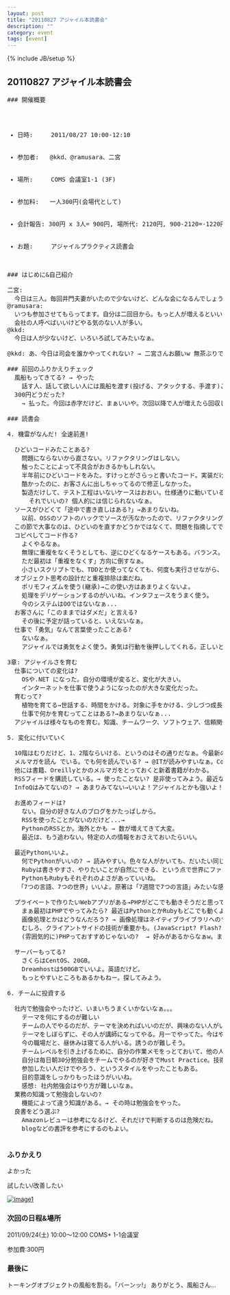 ```yaml
---
layout: post
title: "20110827 アジャイル本読書会"
description: ""
category: event
tags: [event]
---
```

{% include JB/setup %}


## 20110827 アジャイル本読書会

<pre>
### 開催概要

<ul>
  <li>日時:     2011/08/27 10:00-12:10</li>
  <li>参加者:   @kkd、@ramusara、二宮</li>
  <li>場所:     COMS 会議室1-1 (3F)</li>
  <li>参加料:   一人300円(会場代として)</li>
  <li>会計報告: 300円 x 3人= 900円, 場所代: 2120円, 900-2120=-1220円(赤字)</li>
  <li>お題:     アジャイルプラクティス読書会</li>
</ul>
### はじめに&自己紹介

二宮: 
  今日は三人。毎回井門夫妻がいたので少ないけど、どんな会になるんでしょうか?w
@ramusara:
  いつも参加させてもらってます。自分は二回目から。もっと人が増えるといいなぁ。
  会社の人呼べばいいけどやる気のない人が多い。
@kkd:
  今日は人が少ないけど、いろいろ試してみたいなぁ。

@kkd: あ、今日は司会を誰かやってくれない? → 二宮さんお願いw 無茶ぶりでごめんね。

### 前回のふりかえりチェック
  風船もってきてる? → やった
    話す人、話して欲しい人には風船を渡す(投げる、アタックする、手渡す)こと！
  300円どうだった?
    → 払った。今回は赤字だけど、まぁいいや。次回以降で人が増えたら回収しますw
                    
### 読書会

4. 機雷がなんだ! 全速前進! 

  ひどいコードみたことある? 
    問題にならないから直さない。リファクタリングはしない。
    触ったことによって不具合がおきるかもしれない。
    半年前にひどいコードをみた。すけっとがさらっと書いたコード。実装だけ。テスト工程はやってないで抜けてしまった。
    酷かったのに、お客さんに出しちゃってるので修正しなかった。
    製造だけして、テスト工程はいないケースはおおい。仕様通りに動いているかは、レビューで判定する。(動かさないこともある)
      それでいいの? 個人的には信じられないなぁ。
  ソースがひどくて「途中で書き直しはある?」→あまりないね。
    以前、OSSのソフトのハックでソースが汚なかったので、リファクタリングしてパッチを送ったらリジェクトされたw
  この節で大事なのは、ひどいのを直すかどうかではなくて、問題を指摘してできるかどうか、その後に改善できるかどうか。
  コピペしてコード作る?
    よくやるなぁ。
    無理に重複をなくそうとしても、逆にひどくなるケースもある。バランス。
    ただ最初は「重複をなくす」方向に倒すなぁ。
    小さいスクリプトでも、TDDとか使ってなくても、何度も実行させながら、少しずつ重複なくしたり、コードの整理をしたりするなぁ。
  オブジェクト思考の設計だと重複排除は楽だね。
    ポリモフィズムを使う(継承)→この使い方はあまりよくないよ。
    処理をデリゲーションするのがいいね。インタフェースをうまく使う。
    今のシステムはOOではないなぁ...
  お客さんに「このままではダメだ」と言える?
    その後に予定が詰っていると、いえないなぁ。
  仕事で「勇気」なんて言葉使ったことある?
    ないなぁ。        
    アジャイルでは勇気をよく使う。勇気は行動を後押ししてくれる。正しいと思うことを実行するのに勇気が必要。

3章: アジャイルさを育む
  仕事についての変化は? 
    OSや.NET になった。自分の環境が変ると、変化が大きい。
    インターネットを仕事で使うようになったのが大きな変化だった。
  育むって?
    植物を育てる→世話する、時間をかける。対象に手をかける、少しづつ成長する。
    仕事で何かを育むってことはある?→あまりないなぁ...
  アジャイルは様々なものを育む。知識、チームワーク、ソフトウェア、信頼関係、etc。大事なキーワード。

5. 変化に付いていく

  10階はむりだけど、1、2階ならいける、というのはその通りだなぁ。今最新の情報というのを仕入れないといけないなぁ。
  メルマガを読ん でいる。でも何を読んでいる? → @ITが読みやすいなぁ。CodeZineやEnterpriseZineかなぁ。
  他には書籍、Oreillyとかのメルマガをとっておくと新着書籍がわかる。
  RSSフィードを購読している。→ 使ったことない? 是非使ってみよう。最近ならメーラーでも購読可能だし(Thunderbirdとか)
  InfoQはみてないの? → あまりみてない→いいよ！アジャイルとかも強いよ！

  お進めフィードは?
    ない。自分の好きな人のブログをかたっぱしから。
    RSSを使ったことがないのだけど...→
    PythonのRSSとか。海外とかも → 数が増えてきて大変。
    最近は、もう追わない。特定の人の情報をおさえておいたらいい。

  最近Pythonいいよ。
    何でPythonがいいの? → 読みやすい。色々な人がかいても、だいたい同じコードになる。
    Rubyは書きやすさ、やりたいことが自然にできる、という点で世界にファンが多い。
    PythonもRubyもそれぞれのよさがあっていいね。
   「7つの言語、7つの世界」いいよ。原著は「7週間で7つの言語」みたいな感じだったなぁ。

  プライベートで作りたいWebアプリがある→PHPがどこでも動きそうだと思ってる。PHPどう?
    まぁ最初はPHPでやってみたら? 最近はPythonとかRubyもどこでも動くよ。
    画像処理とかはどうなんだろう? → 画像処理はネイティブライブラリへのラッパーがどの言語でも用意されている(ImageMagickとか)
    むしろ、クライアントサイドの技術が重要かも。(JavaScript? Flash? HTML5も?)
    (雰囲気的に)PHPっておすすめじゃないの?  → 好みがあるからなぁw。まずは始めてみるのがいいのでは?

  サーバーもってる?
    さくらはCentOS、20GB。
    Dreamhostは500GBでいいよ。英語だけど。
    もっとやすいところもあるかもねー。探してみよう。

6. チームに投資する

  社内で勉強会やったけど、いまいちうまくいかないなぁ。。。
    テーマを何にするのが難しい
    チームの人でやるのだが、テーマを決めればいいのだが、興味のない人がいる。
    テーマをしぼらずに、その人が講師になってやる。月一でやってた。今はやってない。
    今の職場だと、昼休みは寝てる人がいる。誘うのが難しそう。
    チームレベルを引き上げるために、自分の作業メモをっとておいて、他の人が観れるようにしておいている。
    自分は毎日朝30分勉強会をチームでやるのが好きでMust Practice。技術以外のデザインとかもやったなぁ。
    参加したい人だけでやろう、というスタイルをやったこともある。
    目的意識をしっかりもったほうがいいね。
    感想: 社内勉強会はやり方が難しいなぁ。
  業務の知識って勉強会しないの?
    機能によって違う知識がある。→ その時は勉強会をやった。
  良書をどう選ぶ?
    Amazonレビューは参考になるけど、それだけで判断するのは危険だね。
    blogなどの書評を参考にするのもよい。

</pre>

### ふりかえり

よかった

試したい/改善したい

[![image1](http://farm7.static.flickr.com/6206/6114358257_4fb938b42f_z.jpg)](http://www.flickr.com/photos/kakeda/6114358257/)

### 次回の日程&場所

2011/09/24(土) 10:00〜12:00 COMS+ 1-1会議室

参加費:300円

### 最後に

トーキングオブジェクトの風船を割る。「バーンッ!」 ありがとう、風船さん...

